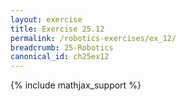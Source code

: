 ```yaml
---
layout: exercise
title: Exercise 25.12
permalink: /robotics-exercises/ex_12/
breadcrumb: 25-Robotics
canonical_id: ch25ex12
---
```

{% include mathjax_support %}

